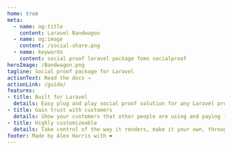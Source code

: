 ```yaml
---
home: true
meta:
  - name: og:title
    content: Laravel Bandwagon
  - name: og:image
    content: /social-share.png
  - name: keywords
    content: social proof laravel package fomo socialproof
heroImage: /Bandwagon.png
tagline: Social proof package for Laravel
actionText: Read the docs →
actionLink: /guide/
features:
- title: Built for Laravel
  details: Easy plug and play social proof solution for any Laravel project. Almost no code to be up and running.
- title: Gain trust with customers
  details: Show your customers that other people are using and paying for your product.
- title: Highly customizeable
  details: Take control of the way it renders, make it your own, through css and configuration.
footer: Made by Alex Harris with ❤️
---
```

<SimpleNewsletter />
<meta property="og:title" content="Laravel Bandwagon">
<meta property="og:description" content="Easy plug and play social proof solution for any Laravel project.">
<meta property="og:image" content="/preview.png">